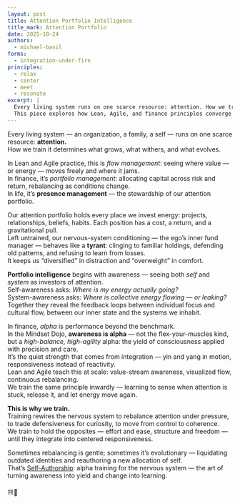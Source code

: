 ```yaml
---
layout: post
title: Attention Portfolio Intelligence
title_mark: Attention Portfolio
date: 2025-10-24
authors:
  - michael-basil
forms: 
  - integration-under-fire
principles:
  - relax
  - center
  - meet
  - resonate
excerpt: |
  Every living system runs on one scarce resource: attention. How we train it determines what grows, what withers, and what evolves. 
  This piece explores how Lean, Agile, and finance principles converge in the art of managing the attention portfolio — and how awareness itself becomes alpha.
---
```


Every living system — an organization, a family, a self — runs on one scarce resource: **attention.**  
How we train it determines what grows, what withers, and what evolves.  

In Lean and Agile practice, this is *flow management*: seeing where value — or energy — moves freely and where it jams.  
In finance, it’s *portfolio management*: allocating capital across risk and return, rebalancing as conditions change.  
In life, it’s **presence management** — the stewardship of our attention portfolio.  

Our attention portfolio holds every place we invest energy: projects, relationships, beliefs, habits. Each position has a cost, a return, and a gravitational pull.  
Left untrained, our nervous-system conditioning — the ego’s inner fund manager — behaves like a **tyrant**: clinging to familiar holdings, defending old patterns, and refusing to learn from losses.  
It keeps us “diversified” in distraction and “overweight” in comfort.  

**Portfolio intelligence** begins with awareness — seeing both *self* and *system* as investors of attention.  
Self-awareness asks: *Where is my energy actually going?*  
System-awareness asks: *Where is collective energy flowing — or leaking?*  
Together they reveal the feedback loops between individual focus and cultural flow, between our inner state and the systems we inhabit.  

In finance, *alpha* is performance beyond the benchmark.  
In the Mindset Dojo, **awareness is alpha** — not the flex-your-muscles kind, but a *high-balance, high-agility* alpha: the yield of consciousness applied with precision and care.  
It’s the quiet strength that comes from integration — yin and yang in motion, responsiveness instead of reactivity.  
Lean and Agile teach this at scale: value-stream awareness, visualized flow, continuous rebalancing.  
We train the same principle inwardly — learning to sense when attention is stuck, release it, and let energy move again.  

**This is why we train.**  
Training rewires the nervous system to rebalance attention under pressure, to trade defensiveness for curiosity, to move from control to coherence.  
We train to hold the opposites — effort and ease, structure and freedom — until they integrate into centered responsiveness.  

Sometimes rebalancing is gentle; sometimes it’s evolutionary — liquidating outdated identities and reauthoring a new allocation of self.  
That’s [Self-Authorship](../technology-of-self-authorship/): alpha training for the nervous system — the art of turning awareness into yield and change into learning.

⛩️🌿
